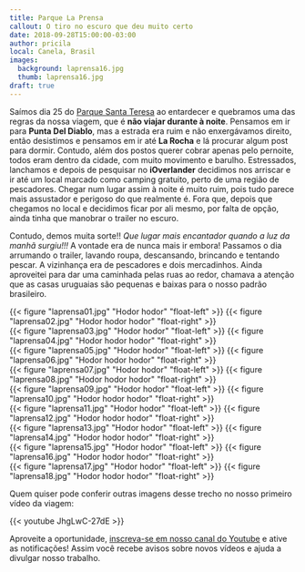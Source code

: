 ```yaml
---
title: Parque La Prensa
callout: O tiro no escuro que deu muito certo 
date: 2018-09-28T15:00:00-03:00
author: pricila
local: Canela, Brasil
images:
  background: laprensa16.jpg
  thumb: laprensa16.jpg
draft: true
---
```


Saímos dia 25 do [Parque Santa Teresa](../parque-santa-teresa) ao entardecer e quebramos uma das regras da nossa viagem, que é **não viajar durante à noite**. Pensamos em ir para **Punta Del Diablo**, mas a estrada era ruim e não enxergávamos direito, então desistimos e pensamos em ir até **La Rocha** e lá procurar algum post para dormir. Contudo, além dos postos querer cobrar apenas pelo pernoite, todos eram dentro da cidade, com muito movimento e barulho. Estressados, lanchamos e depois de pesquisar no **iOverlander** decidimos nos arriscar e ir até um local marcado como camping gratuito, perto de uma região de pescadores. Chegar num lugar assim à noite é muito ruim, pois tudo parece mais assustador e perigoso do que realmente é. Fora que, depois que chegamos no local e decidimos ficar por ali mesmo, por falta de opção, ainda tinha que manobrar o trailer no escuro.

Contudo, demos muita sorte!! *Que lugar mais encantador quando a luz da manhã surgiu!!!* A vontade era de nunca mais ir embora! Passamos o dia arrumando o trailer, lavando roupa, descansando, brincando e tentando pescar. A vizinhança era de pescadores e dois mercadinhos. Ainda aproveitei para dar uma caminhada pelas ruas ao redor, chamava a atenção que as casas uruguaias são pequenas e baixas para o nosso padrão brasileiro.

<div class="clearfix">
{{< figure "laprensa01.jpg" "Hodor hodor" "float-left" >}}
{{< figure "laprensa02.jpg" "Hodor hodor hodor" "float-right" >}}
</div>

<div class="clearfix">
{{< figure "laprensa03.jpg" "Hodor hodor" "float-left" >}}
{{< figure "laprensa04.jpg" "Hodor hodor hodor" "float-right" >}}
</div>

<div class="clearfix">
{{< figure "laprensa05.jpg" "Hodor hodor" "float-left" >}}
{{< figure "laprensa06.jpg" "Hodor hodor hodor" "float-right" >}}
</div>

<div class="clearfix">
{{< figure "laprensa07.jpg" "Hodor hodor" "float-left" >}}
{{< figure "laprensa08.jpg" "Hodor hodor hodor" "float-right" >}}
</div>

<div class="clearfix">
{{< figure "laprensa09.jpg" "Hodor hodor" "float-left" >}}
{{< figure "laprensa10.jpg" "Hodor hodor hodor" "float-right" >}}
</div>

<div class="clearfix">
{{< figure "laprensa11.jpg" "Hodor hodor" "float-left" >}}
{{< figure "laprensa12.jpg" "Hodor hodor hodor" "float-right" >}}
</div>

<div class="clearfix">
{{< figure "laprensa13.jpg" "Hodor hodor" "float-left" >}}
{{< figure "laprensa14.jpg" "Hodor hodor hodor" "float-right" >}}
</div>

<div class="clearfix">
{{< figure "laprensa15.jpg" "Hodor hodor" "float-left" >}}
{{< figure "laprensa16.jpg" "Hodor hodor hodor" "float-right" >}}
</div>

<div class="clearfix">
{{< figure "laprensa17.jpg" "Hodor hodor" "float-left" >}}
{{< figure "laprensa18.jpg" "Hodor hodor hodor" "float-right" >}}
</div>


Quem quiser pode conferir outras imagens desse trecho no nosso primeiro vídeo da viagem:

{{< youtube JhgLwC-27dE >}} 

Aproveite a oportunidade, [inscreva-se em nosso canal do Youtube](https://www.youtube.com/6overlanders?sub_confirmation=1) e ative as notificações! Assim você recebe avisos sobre novos vídeos e ajuda a divulgar nosso trabalho.


